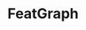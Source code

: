 # FeatGraph
<!--[![GitHub Workflow Status (branch)](https://img.shields.io/github/workflow/status/<usr>/<repo>/main/main?event=push)](https://github.com/<usr>/<repo>/actions?query=workflow%3Amain)-->
<!--[![Coverage](https://gist.githubusercontent.com/<usr>/<gist_id>/raw/featgraph-coverage-badge.svg)](https://github.com/<usr>/<repo>/actions?query=workflow%3Amain)-->
<!--[![Pylint](https://gist.githubusercontent.com/<usr>/<gist_id>/raw/featgraph-pylint-badge.svg)](https://github.com/<usr>/<repo>/actions?query=workflow%3Amain)-->
<!--[![PyPI version](https://badge.fury.io/py/featgraph.svg)](https://badge.fury.io/py/featgraph)-->
